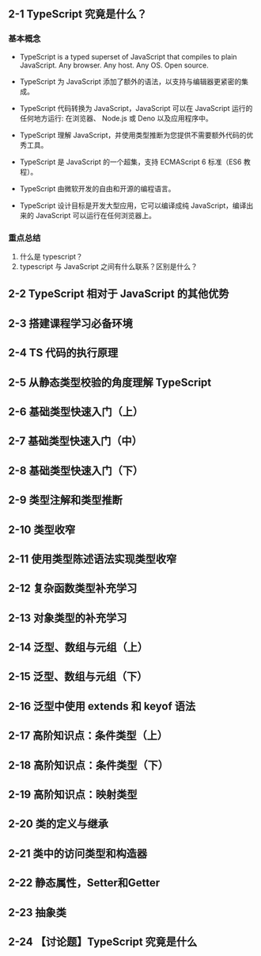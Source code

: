 ## 2-1 TypeScript 究竟是什么？

### 基本概念

* TypeScript is a typed superset of JavaScript that compiles to plain JavaScript. Any browser. Any host. Any OS. Open source.

* TypeScript 为 JavaScript 添加了额外的语法，以支持与编辑器更紧密的集成。
* TypeScript 代码转换为 JavaScript，JavaScript 可以在 JavaScript 运行的任何地方运行: 在浏览器、 Node.js 或 Deno 以及应用程序中。
* TypeScript 理解 JavaScript，并使用类型推断为您提供不需要额外代码的优秀工具。
* TypeScript 是 JavaScript 的一个超集，支持 ECMAScript 6 标准（ES6 教程）。
* TypeScript 由微软开发的自由和开源的编程语言。
* TypeScript 设计目标是开发大型应用，它可以编译成纯 JavaScript，编译出来的 JavaScript 可以运行在任何浏览器上。

### 重点总结

1. 什么是 typescript？
2. typescript 与 JavaScript 之间有什么联系？区别是什么？

## 2-2 TypeScript 相对于 JavaScript 的其他优势

## 2-3 搭建课程学习必备环境

## 2-4 TS 代码的执行原理

## 2-5 从静态类型校验的角度理解 TypeScript

## 2-6 基础类型快速入门（上）

## 2-7 基础类型快速入门（中）

## 2-8 基础类型快速入门（下）

## 2-9 类型注解和类型推断

## 2-10 类型收窄

## 2-11 使用类型陈述语法实现类型收窄

## 2-12 复杂函数类型补充学习

## 2-13 对象类型的补充学习

## 2-14 泛型、数组与元组（上）

## 2-15 泛型、数组与元组（下）

## 2-16 泛型中使用 extends 和 keyof 语法

## 2-17 高阶知识点：条件类型（上）

## 2-18 高阶知识点：条件类型（下）

## 2-19 高阶知识点：映射类型 

## 2-20 类的定义与继承

## 2-21 类中的访问类型和构造器

## 2-22 静态属性，Setter和Getter

## 2-23 抽象类

## 2-24 【讨论题】TypeScript 究竟是什么